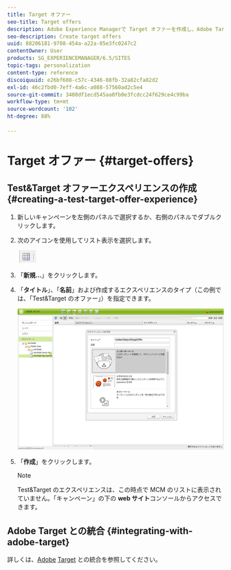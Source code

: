 ```yaml
---
title: Target オファー
seo-title: Target offers
description: Adobe Experience Managerで Target オファーを作成し、Adobe Targetで使用します。
seo-description: Create target offers
uuid: 88206181-9708-454a-a22a-05e3fc0247c2
contentOwner: User
products: SG_EXPERIENCEMANAGER/6.5/SITES
topic-tags: personalization
content-type: reference
discoiquuid: e26bf608-c57c-4346-88fb-32a82cfa82d2
exl-id: 46c2fbd0-7eff-4a6c-a088-57560ad2c5e4
source-git-commit: 3400df1ecd545aa0fb0e3fcdcc24f629ce4c99ba
workflow-type: tm+mt
source-wordcount: '102'
ht-degree: 88%

---
```


# Target オファー {#target-offers}

## Test&amp;Target オファーエクスペリエンスの作成 {#creating-a-test-target-offer-experience}

1. 新しいキャンペーンを左側のパネルで選択するか、右側のパネルでダブルクリックします。
1. 次のアイコンを使用してリスト表示を選択します。

   ![リスト表示](do-not-localize/chlimage_1-11.png)

1. 「**新規...**」をクリックします。
1. 「**タイトル**」、「**名前**」および作成するエクスペリエンスのタイプ（この例では、「Test&amp;Target のオファー」）を指定できます。

   ![chlimage_1-139](assets/chlimage_1-139.png)

1. 「**作成**」をクリックします。

   >[!NOTE]
   >
   >Test&amp;Target のエクスペリエンスは、この時点で MCM のリストに表示されていません。「キャンペーン」の下の **web サイト**&#x200B;コンソールからアクセスできます。

## Adobe Target との統合 {#integrating-with-adobe-target}

詳しくは、[Adobe](/help/sites-administering/target.md) [Target](/help/sites-administering/target.md) との統合を参照してください。

